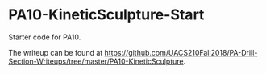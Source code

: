 # PA10-KineticSculpture-Start

Starter code for PA10.

The writeup can be found at
https://github.com/UACS210Fall2018/PA-Drill-Section-Writeups/tree/master/PA10-KineticSculpture.
